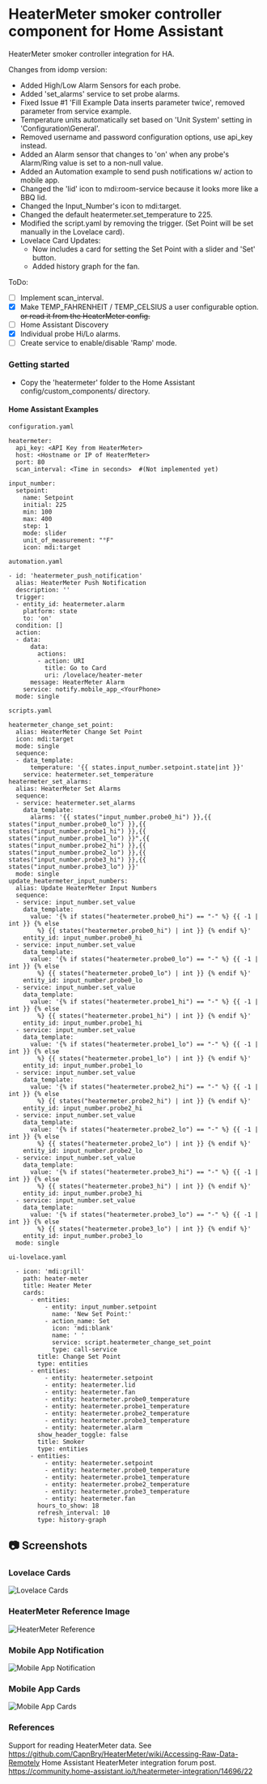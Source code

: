# HeaterMeter smoker controller component for Home Assistant
HeaterMeter smoker controller integration for HA.

Changes from idomp version:
- Added High/Low Alarm Sensors for each probe.
- Added 'set_alarms' service to set probe alarms.
- Fixed Issue #1 'Fill Example Data inserts parameter twice', removed parameter from service example.
- Temperature units automatically set based on 'Unit System' setting in 'Configuration\General'.
- Removed username and password configuration options, use api_key instead.
- Added an Alarm sensor that changes to 'on' when any probe's Alarm/Ring value is set to a non-null value.
- Added an Automation example to send push notifications w/ action to mobile app.
- Changed the 'lid' icon to mdi:room-service because it looks more like a BBQ lid.
- Changed the Input_Number's icon to mdi:target.
- Changed the default heatermeter.set_temperature to 225.
- Modified the script.yaml by removing the trigger. (Set Point will be set manually in the Lovelace card).
- Lovelace Card Updates:
  * Now includes a card for setting the Set Point with a slider and 'Set' button.
  * Added history graph for the fan.

ToDo:
- [ ] Implement scan_interval.
- [X] Make TEMP_FAHRENHEIT / TEMP_CELSIUS a user configurable option. ~~or read it from the HeaterMeter config.~~
- [ ] Home Assistant Discovery
- [X] Individual probe Hi/Lo alarms.
- [ ] Create service to enable/disable 'Ramp' mode.

### Getting started

* Copy the 'heatermeter' folder to the Home Assistant config/custom_components/ directory.

#### Home Assistant Examples

```
configuration.yaml

heatermeter:
  api_key: <API Key from HeaterMeter>
  host: <Hostname or IP of HeaterMeter>
  port: 80
  scan_interval: <Time in seconds>  #(Not implemented yet)

input_number:
  setpoint:
    name: Setpoint
    initial: 225
    min: 100
    max: 400
    step: 1   
    mode: slider
    unit_of_measurement: "°F"
    icon: mdi:target
```
```
automation.yaml

- id: 'heatermeter_push_notification'
  alias: HeaterMeter Push Notification
  description: ''
  trigger:
  - entity_id: heatermeter.alarm
    platform: state
    to: 'on'
  condition: []
  action:
  - data:
      data:
        actions:
        - action: URI
          title: Go to Card
          uri: /lovelace/heater-meter
      message: HeaterMeter Alarm
    service: notify.mobile_app_<YourPhone>
  mode: single

```
```
scripts.yaml

heatermeter_change_set_point:
  alias: HeaterMeter Change Set Point
  icon: mdi:target
  mode: single
  sequence:
  - data_template:
      temperature: '{{ states.input_number.setpoint.state|int }}'
    service: heatermeter.set_temperature
heatermeter_set_alarms:
  alias: HeaterMeter Set Alarms
  sequence:
  - service: heatermeter.set_alarms
    data_template:
      alarms: '{{ states("input_number.probe0_hi") }},{{ states("input_number.probe0_lo") }},{{ states("input_number.probe1_hi") }},{{ states("input_number.probe1_lo") }}",{{ states("input_number.probe2_hi") }},{{ states("input_number.probe2_lo") }},{{ states("input_number.probe3_hi") }},{{ states("input_number.probe3_lo") }}'
  mode: single
update_heatermeter_input_numbers:
  alias: Update HeaterMeter Input Numbers
  sequence:
  - service: input_number.set_value
    data_template:
      value: '{% if states("heatermeter.probe0_hi") == "-" %} {{ -1 | int }} {% else
        %} {{ states("heatermeter.probe0_hi") | int }} {% endif %}'
    entity_id: input_number.probe0_hi
  - service: input_number.set_value
    data_template:
      value: '{% if states("heatermeter.probe0_lo") == "-" %} {{ -1 | int }} {% else
        %} {{ states("heatermeter.probe0_lo") | int }} {% endif %}'
    entity_id: input_number.probe0_lo
  - service: input_number.set_value
    data_template:
      value: '{% if states("heatermeter.probe1_hi") == "-" %} {{ -1 | int }} {% else
        %} {{ states("heatermeter.probe1_hi") | int }} {% endif %}'
    entity_id: input_number.probe1_hi
  - service: input_number.set_value
    data_template:
      value: '{% if states("heatermeter.probe1_lo") == "-" %} {{ -1 | int }} {% else
        %} {{ states("heatermeter.probe1_lo") | int }} {% endif %}'
    entity_id: input_number.probe1_lo
  - service: input_number.set_value
    data_template:
      value: '{% if states("heatermeter.probe2_hi") == "-" %} {{ -1 | int }} {% else
        %} {{ states("heatermeter.probe2_hi") | int }} {% endif %}'
    entity_id: input_number.probe2_hi
  - service: input_number.set_value
    data_template:
      value: '{% if states("heatermeter.probe2_lo") == "-" %} {{ -1 | int }} {% else
        %} {{ states("heatermeter.probe2_lo") | int }} {% endif %}'
    entity_id: input_number.probe2_lo
  - service: input_number.set_value
    data_template:
      value: '{% if states("heatermeter.probe3_hi") == "-" %} {{ -1 | int }} {% else
        %} {{ states("heatermeter.probe3_hi") | int }} {% endif %}'
    entity_id: input_number.probe3_hi
  - service: input_number.set_value
    data_template:
      value: '{% if states("heatermeter.probe3_lo") == "-" %} {{ -1 | int }} {% else
        %} {{ states("heatermeter.probe3_lo") | int }} {% endif %}'
    entity_id: input_number.probe3_lo
  mode: single
```
```
ui-lovelace.yaml

  - icon: 'mdi:grill'
    path: heater-meter
    title: Heater Meter
    cards:
      - entities:
          - entity: input_number.setpoint
            name: 'New Set Point:'
          - action_name: Set
            icon: 'mdi:blank'
            name: ' '
            service: script.heatermeter_change_set_point
            type: call-service
        title: Change Set Point
        type: entities
      - entities:
          - entity: heatermeter.setpoint
          - entity: heatermeter.lid
          - entity: heatermeter.fan
          - entity: heatermeter.probe0_temperature
          - entity: heatermeter.probe1_temperature
          - entity: heatermeter.probe2_temperature
          - entity: heatermeter.probe3_temperature
          - entity: heatermeter.alarm
        show_header_toggle: false
        title: Smoker
        type: entities
      - entities:
          - entity: heatermeter.setpoint
          - entity: heatermeter.probe0_temperature
          - entity: heatermeter.probe1_temperature
          - entity: heatermeter.probe2_temperature
          - entity: heatermeter.probe3_temperature
          - entity: heatermeter.fan
        hours_to_show: 18
        refresh_interval: 10
        type: history-graph
```

## :camera: Screenshots

### Lovelace Cards

![Lovelace Cards](docs/lovelace-cards-03.png)

### HeaterMeter Reference Image
![HeaterMeter Reference](docs/heatermeter-reference.png)

### Mobile App Notification
![Mobile App Notification](docs/mobile-app-notification.png)

### Mobile App Cards
![Mobile App Cards](docs/mobile-app-card-view.png)


### References
Support for reading HeaterMeter data. See https://github.com/CapnBry/HeaterMeter/wiki/Accessing-Raw-Data-Remotely
Home Assistant HeaterMeter integration forum post. https://community.home-assistant.io/t/heatermeter-integration/14696/22
